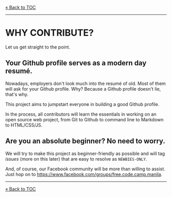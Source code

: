 [&laquo; Back to TOC](../CONTRIBUTING.md#table-of-contents)
***

# WHY CONTRIBUTE?
Let us get straight to the point.

## Your Github profile serves as a modern day resumé.

Nowadays, employers don't look much into the resumé of old. Most of them will ask for your Github profile. Why? Because a Github profile doesn't lie, that's why.

This project aims to jumpstart everyone in building a good Github profile.

In the process, all contributors will learn the essentials in working on an open source web project, from Git to Github to command line to Markdown to HTML/CSS/JS.

## Are you an absolute beginner? No need to worry.

We will try to make this project as beginner-friendly as possible and will tag _issues_ (more on this later) that are easy to resolve as `NEWBIES-ONLY`.

And, of course, our Facebook community will be more than willing to assist. Just hop on to https://www.facebook.com/groups/free.code.camp.manila.

***
[&laquo; Back to TOC](../CONTRIBUTING.md#table-of-contents)
